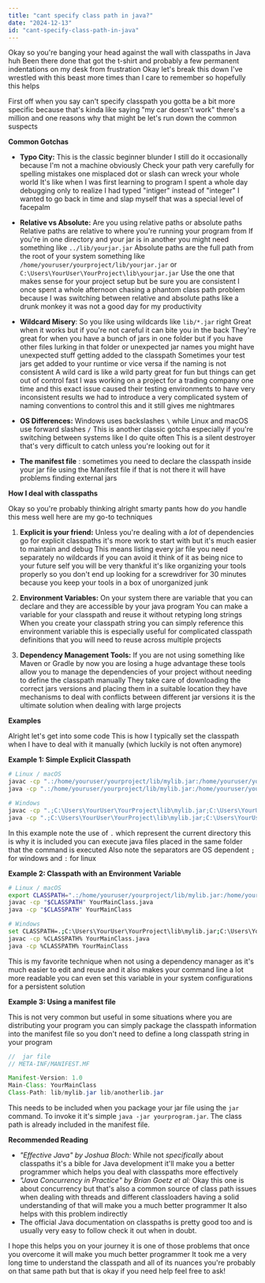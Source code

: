 ```yaml
---
title: "cant specify class path in java?"
date: "2024-12-13"
id: "cant-specify-class-path-in-java"
---
```


Okay so you're banging your head against the wall with classpaths in Java huh Been there done that got the t-shirt and probably a few permanent indentations on my desk from frustration Okay let's break this down I've wrestled with this beast more times than I care to remember so hopefully this helps

First off when you say can't specify classpath you gotta be a bit more specific because that's kinda like saying "my car doesn't work" there's a million and one reasons why that might be let's run down the common suspects

**Common Gotchas**

*   **Typo City:** This is the classic beginner blunder I still do it occasionally because I'm not a machine obviously Check your path very carefully for spelling mistakes one misplaced dot or slash can wreck your whole world It's like when I was first learning to program I spent a whole day debugging only to realize I had typed "intiger" instead of "integer" I wanted to go back in time and slap myself that was a special level of facepalm

*   **Relative vs Absolute:** Are you using relative paths or absolute paths Relative paths are relative to where you're running your program from If you're in one directory and your jar is in another you might need something like `../lib/yourjar.jar` Absolute paths are the full path from the root of your system something like `/home/youruser/yourproject/lib/yourjar.jar` or `C:\Users\YourUser\YourProject\lib\yourjar.jar` Use the one that makes sense for your project setup but be sure you are consistent I once spent a whole afternoon chasing a phantom class path problem because I was switching between relative and absolute paths like a drunk monkey it was not a good day for my productivity

*   **Wildcard Misery**: So you like using wildcards like `lib/*.jar` right Great when it works but if you're not careful it can bite you in the back They're great for when you have a bunch of jars in one folder but if you have other files lurking in that folder or unexpected jar names you might have unexpected stuff getting added to the classpath Sometimes your test jars get added to your runtime or vice versa if the naming is not consistent A wild card is like a wild party great for fun but things can get out of control fast I was working on a project for a trading company one time and this exact issue caused their testing environments to have very inconsistent results we had to introduce a very complicated system of naming conventions to control this and it still gives me nightmares

*  **OS Differences:** Windows uses backslashes `\` while Linux and macOS use forward slashes `/` This is another classic gotcha especially if you're switching between systems like I do quite often This is a silent destroyer that's very difficult to catch unless you're looking out for it

* **The manifest file** : sometimes you need to declare the classpath inside your jar file using the Manifest file if that is not there it will have problems finding external jars

**How I deal with classpaths**

Okay so you're probably thinking alright smarty pants how do *you* handle this mess well here are my go-to techniques

1.  **Explicit is your friend:** Unless you're dealing with a *lot* of dependencies go for explicit classpaths it's more work to start with but it's much easier to maintain and debug This means listing every jar file you need separately no wildcards if you can avoid it think of it as being nice to your future self you will be very thankful it's like organizing your tools properly so you don't end up looking for a screwdriver for 30 minutes because you keep your tools in a box of unorganized junk

2.  **Environment Variables:** On your system there are variable that you can declare and they are accessible by your java program You can make a variable for your classpath and reuse it without retyping long strings When you create your classpath string you can simply reference this environment variable this is especially useful for complicated classpath definitions that you will need to reuse across multiple projects

3.  **Dependency Management Tools:** If you are not using something like Maven or Gradle by now you are losing a huge advantage these tools allow you to manage the dependencies of your project without needing to define the classpath manually They take care of downloading the correct jars versions and placing them in a suitable location they have mechanisms to deal with conflicts between different jar versions it is the ultimate solution when dealing with large projects

**Examples**

Alright let's get into some code This is how I typically set the classpath when I have to deal with it manually (which luckily is not often anymore)

**Example 1: Simple Explicit Classpath**

```bash
# Linux / macOS
javac -cp ".:/home/youruser/yourproject/lib/mylib.jar:/home/youruser/yourproject/lib/anotherlib.jar" YourMainClass.java
java -cp ".:/home/youruser/yourproject/lib/mylib.jar:/home/youruser/yourproject/lib/anotherlib.jar" YourMainClass

# Windows
javac -cp ".;C:\Users\YourUser\YourProject\lib\mylib.jar;C:\Users\YourUser\YourProject\lib\anotherlib.jar" YourMainClass.java
java -cp ".;C:\Users\YourUser\YourProject\lib\mylib.jar;C:\Users\YourUser\YourProject\lib\anotherlib.jar" YourMainClass

```
In this example note the use of `.`  which represent the current directory this is why it is included you can execute java files placed in the same folder that the command is executed Also note the separators are OS dependent `;` for windows and `:` for linux

**Example 2: Classpath with an Environment Variable**

```bash
# Linux / macOS
export CLASSPATH=".:/home/youruser/yourproject/lib/mylib.jar:/home/youruser/yourproject/lib/anotherlib.jar"
javac -cp "$CLASSPATH" YourMainClass.java
java -cp "$CLASSPATH" YourMainClass

# Windows
set CLASSPATH=.;C:\Users\YourUser\YourProject\lib\mylib.jar;C:\Users\YourUser\YourProject\lib\anotherlib.jar
javac -cp %CLASSPATH% YourMainClass.java
java -cp %CLASSPATH% YourMainClass

```

This is my favorite technique when not using a dependency manager as it's much easier to edit and reuse and it also makes your command line a lot more readable you can even set this variable in your system configurations for a persistent solution

**Example 3: Using a manifest file**

This is not very common but useful in some situations where you are distributing your program you can simply package the classpath information into the manifest file so you don't need to define a long classpath string in your program

```java
//  jar file
// META-INF/MANIFEST.MF

Manifest-Version: 1.0
Main-Class: YourMainClass
Class-Path: lib/mylib.jar lib/anotherlib.jar
```
This needs to be included when you package your jar file using the `jar` command. To invoke it it's simple `java -jar yourprogram.jar`. The class path is already included in the manifest file.

**Recommended Reading**

*   *"Effective Java" by Joshua Bloch:* While not *specifically* about classpaths it's a bible for Java development it'll make you a better programmer which helps you deal with classpaths more effectively
*   *"Java Concurrency in Practice" by Brian Goetz et al:* Okay this one is about concurrency but that's also a common source of class path issues when dealing with threads and different classloaders having a solid understanding of that will make you a much better programmer It also helps with this problem indirectly
*   The official Java documentation on classpaths is pretty good too and is usually very easy to follow check it out when in doubt.

I hope this helps you on your journey it is one of those problems that once you overcome it will make you much better programmer It took me a very long time to understand the classpath and all of its nuances you're probably on that same path but that is okay if you need help feel free to ask!
